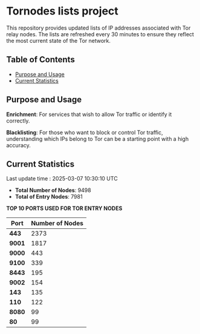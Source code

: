 # Tornodes lists project

This repository provides updated lists of IP addresses associated with Tor relay nodes. The lists are refreshed every 30 minutes to ensure they reflect the most current state of the Tor network.

## Table of Contents

- [Purpose and Usage](#purpose-and-usage)
- [Current Statistics](#current-statistics)


## Purpose and Usage

**Enrichment**: For services that wish to allow Tor traffic or identify it correctly.

**Blacklisting**: For those who want to block or control Tor traffic, understanding which IPs belong to Tor can be a starting point with a high accuracy.

## Current Statistics

Last update time : 2025-03-07 10:30:10 UTC

- **Total Number of Nodes**: 9498
- **Total of Entry Nodes**: 7981

**TOP 10 PORTS USED FOR TOR ENTRY NODES**

| **Port** | **Number of Nodes** |
|------|-----------------|
| **443**   | 2373  |
| **9001**   | 1817  |
| **9000**   | 443  |
| **9100**   | 339  |
| **8443**   | 195  |
| **9002**   | 154  |
| **143**   | 135  |
| **110**   | 122  |
| **8080**   | 99  |
| **80**   | 99  |


